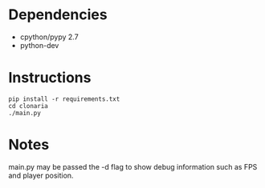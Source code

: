 Dependencies
============
* cpython/pypy 2.7
* python-dev

Instructions
============
    pip install -r requirements.txt
    cd clonaria
    ./main.py

Notes
=====
main.py may be passed the -d flag to show debug information such as FPS and player position.
